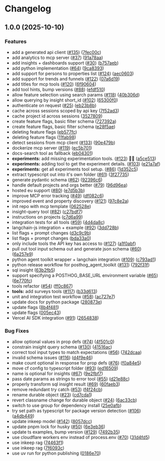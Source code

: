 # Changelog

## 1.0.0 (2025-10-10)


### Features

* add a generated api client ([#135](https://github.com/PostHog/mcp/issues/135)) ([7fec00c](https://github.com/PostHog/mcp/commit/7fec00c20e2907efc8189671d142a931914ecb8a))
* add analytics to mcp server ([#37](https://github.com/PostHog/mcp/issues/37)) ([91a78aa](https://github.com/PostHog/mcp/commit/91a78aadea41a6fdb5e880d64bc6980965424071))
* add insights + dashboards support ([#30](https://github.com/PostHog/mcp/issues/30)) ([b757aeb](https://github.com/PostHog/mcp/commit/b757aeb5192326c6e23df358a88cb614374c04fb))
* add python implementation ([#64](https://github.com/PostHog/mcp/issues/64)) ([9ca8393](https://github.com/PostHog/mcp/commit/9ca839309a6ee3d81391c562df78830eb3ca0b71))
* add support for persons to properties list ([#124](https://github.com/PostHog/mcp/issues/124)) ([aec0603](https://github.com/PostHog/mcp/commit/aec0603f271ecc001b70ecd592fb1709c4c28fe5))
* add support for trends and funnels ([#122](https://github.com/PostHog/mcp/issues/122)) ([07a6d19](https://github.com/PostHog/mcp/commit/07a6d192851754cd59c78490cf30f2cbd92448ee))
* add titles for mcp tools ([#120](https://github.com/PostHog/mcp/issues/120)) ([6f90604](https://github.com/PostHog/mcp/commit/6f906049333fccff712238594bd3eb8219838b22))
* add tool hints, bump versions ([#88](https://github.com/PostHog/mcp/issues/88)) ([efdf510](https://github.com/PostHog/mcp/commit/efdf51028e73deb457d31125e72fed4a1b946dc5))
* allow feature selection using search params ([#118](https://github.com/PostHog/mcp/issues/118)) ([40b306d](https://github.com/PostHog/mcp/commit/40b306df245f9e5205fb07aac3144889d35c0022))
* allow querying by insight short_id ([#102](https://github.com/PostHog/mcp/issues/102)) ([65300f0](https://github.com/PostHog/mcp/commit/65300f02ade4db6cd1cd5264c3d01d4499dfa0aa))
* authenticate on request ([#25](https://github.com/PostHog/mcp/issues/25)) ([eb23b8b](https://github.com/PostHog/mcp/commit/eb23b8b12bd762a9aff09af2b051b67e165f0b93))
* cache across sessions scoped by api key ([7f52ad3](https://github.com/PostHog/mcp/commit/7f52ad3b9b28a2e1afe09821dd388bdd8a5b4cce))
* cache project id across sessions ([3527809](https://github.com/PostHog/mcp/commit/352780940e537bc4684ddefe2471e6e266869169))
* create feature flags, basic filter schema ([727392a](https://github.com/PostHog/mcp/commit/727392a7714091822b5581cfc5a60085e74302aa))
* create feature flags, basic filter schema ([e28f5ae](https://github.com/PostHog/mcp/commit/e28f5ae6eaaee8318feba530fd44afeaa2d05b85))
* deleting feature flags ([eb577fc](https://github.com/PostHog/mcp/commit/eb577fc0d45a469cb6f30ded3eb8e920ece09a9b))
* deleting feature flags ([11fab98](https://github.com/PostHog/mcp/commit/11fab9826e5450b94cee173aaefcd55186c31ca6))
* detect sessions from mcp client ([#133](https://github.com/PostHog/mcp/issues/133)) ([90e479b](https://github.com/PostHog/mcp/commit/90e479be8d564d9985fbca28970bca4e31a3aa1c))
* dockerize mcp server ([#119](https://github.com/PostHog/mcp/issues/119)) ([ec5b701](https://github.com/PostHog/mcp/commit/ec5b701d0e96b4e34b244679e8916f66465f0d61))
* docs-search tool as fallback ([eb04301](https://github.com/PostHog/mcp/commit/eb043018fb51146cbae45d9bc700f95b0f2aae35))
* **experiments:** add missing experimentation tools. ([#123](https://github.com/PostHog/mcp/issues/123)) 🚀🌝 ([a5ce513](https://github.com/PostHog/mcp/commit/a5ce5136178ab629ca58666cfb6ac63f6b795a10))
* **experiments:** adding tool to get the experiment details. ([#103](https://github.com/PostHog/mcp/issues/103)) ([e21a7af](https://github.com/PostHog/mcp/commit/e21a7af666ecca2bd385bb9fe3f8b733f7501924))
* **experiments:** get all experiments tool setup. ([#86](https://github.com/PostHog/mcp/issues/86)) ([1d352c5](https://github.com/PostHog/mcp/commit/1d352c599da48c69ec00428178c1ab872c4386e8))
* extract typescript out into it's own folder ([#61](https://github.com/PostHog/mcp/issues/61)) ([3f27735](https://github.com/PostHog/mcp/commit/3f27735c0275454637fbc947cc14143843ad39b3))
* generate pydantic schema ([#62](https://github.com/PostHog/mcp/issues/62)) ([92396c6](https://github.com/PostHog/mcp/commit/92396c6b39ab1a63a090c6185d8ca092714712f6))
* handle default projects and orgs better ([#79](https://github.com/PostHog/mcp/issues/79)) ([96d96ea](https://github.com/PostHog/mcp/commit/96d96eaf187623abf7ca8f695d45b798009ad469))
* hosted eu support ([#80](https://github.com/PostHog/mcp/issues/80)) ([e7d5b3b](https://github.com/PostHog/mcp/commit/e7d5b3bb2aab4c4dbab733236fa5daad12faf061))
* improve MCP error tracking ([#49](https://github.com/PostHog/mcp/issues/49)) ([df082c6](https://github.com/PostHog/mcp/commit/df082c66d1e22675123d9c611e19f7f5fa9b5675))
* improved event and property discovery ([#121](https://github.com/PostHog/mcp/issues/121)) ([97c8e2a](https://github.com/PostHog/mcp/commit/97c8e2ab06a0f290cb3abd4f4ae66a53a508b2e3))
* init repo with mcp template ([062528e](https://github.com/PostHog/mcp/commit/062528e34d12f3e55c0d398af6fa3bf29977fddb))
* insight-query tool ([#82](https://github.com/PostHog/mcp/issues/82)) ([c27bdf7](https://github.com/PostHog/mcp/commit/c27bdf784f65f7f63f7abb1d2444005c8fd3e895))
* instructions on projects ([c7d6a99](https://github.com/PostHog/mcp/commit/c7d6a998e91233cff2b32ebdef9c1e7c38864682))
* integration tests for all tools ([#59](https://github.com/PostHog/mcp/issues/59)) ([4d4da8c](https://github.com/PostHog/mcp/commit/4d4da8c1bc541de1cda2c4d0abd4735efe386adc))
* langchain-js integration + example ([#92](https://github.com/PostHog/mcp/issues/92)) ([3dd728b](https://github.com/PostHog/mcp/commit/3dd728b4510bb6a1043ca64ab8158cc35bcdb7d3))
* list flags + prompt changes ([d3c9c9b](https://github.com/PostHog/mcp/commit/d3c9c9b8b432a8f9374cb48fea9c076d2d7e4d67))
* list flags + prompt changes ([bda33a0](https://github.com/PostHog/mcp/commit/bda33a025b26e452c969a04bb736034cc5c70935))
* only include tools the API key has access to ([#127](https://github.com/PostHog/mcp/issues/127)) ([a1f0abf](https://github.com/PostHog/mcp/commit/a1f0abf692364daf5544f87245967f36b00f2b0d))
* pull out tool input schema out and generate json schema ([#60](https://github.com/PostHog/mcp/issues/60)) ([6a257e9](https://github.com/PostHog/mcp/commit/6a257e90fd87b40202a69ecdcc79b399e9610a36))
* python agent toolkit wrapper + langchain integration ([#109](https://github.com/PostHog/mcp/issues/109)) ([c793ad1](https://github.com/PostHog/mcp/commit/c793ad1c73b2a16a05cf0b5d4bed184cdfe46d37))
* python release workflow for posthog_agent_toolkit ([#131](https://github.com/PostHog/mcp/issues/131)) ([792f31f](https://github.com/PostHog/mcp/commit/792f31f769ac91f38ad3eb76ecea13795709ec05))
* sql insight ([63b2fb5](https://github.com/PostHog/mcp/commit/63b2fb5b04fd03c638f34b9e0aaf532c94ee4bf0))
* support specifying a POSTHOG_BASE_URL environment variable ([#65](https://github.com/PostHog/mcp/issues/65)) ([6e770fc](https://github.com/PostHog/mcp/commit/6e770fc20d598f375ccdeb0b389ee642850229b9))
* tools refactor ([#54](https://github.com/PostHog/mcp/issues/54)) ([ff0c867](https://github.com/PostHog/mcp/commit/ff0c86763ce09fdb6c35885b03f1bbeac4d72a55))
* **tools:** add surveys tools ([#117](https://github.com/PostHog/mcp/issues/117)) ([b33d613](https://github.com/PostHog/mcp/commit/b33d613a2ed289ca541b08a491d84dc4801f0185))
* unit and integration test workflow ([#58](https://github.com/PostHog/mcp/issues/58)) ([ac727e7](https://github.com/PostHog/mcp/commit/ac727e75bbdfee86b9d9b3a6a254e7deae39edbd))
* update docs for python package ([280873e](https://github.com/PostHog/mcp/commit/280873ea1793b1aa9c8aa237f779693a4e40140c))
* update flags ([8b4f481](https://github.com/PostHog/mcp/commit/8b4f4810e90c93d12170e8bbd500101b17267e21))
* update flags ([005ec43](https://github.com/PostHog/mcp/commit/005ec433409d51fda7253db1863a41bd5a348f15))
* Vercel AI SDK integration ([#91](https://github.com/PostHog/mcp/issues/91)) ([2654838](https://github.com/PostHog/mcp/commit/2654838bfd395dd0ec8f4b60c8c62993b38f1de8))


### Bug Fixes

* allow optional values in prop defs ([#74](https://github.com/PostHog/mcp/issues/74)) ([4f501c0](https://github.com/PostHog/mcp/commit/4f501c057ddf22b36a0cb18cf6b335101ab17920))
* constrain insight query schema ([#130](https://github.com/PostHog/mcp/issues/130)) ([41516ac](https://github.com/PostHog/mcp/commit/41516ac521fe473a1dfd6bbcd04e1383d08b4bae))
* correct tool input types to match expectations ([#56](https://github.com/PostHog/mcp/issues/56)) ([742dcaa](https://github.com/PostHog/mcp/commit/742dcaaaa23d956852375a246053795a0ced93d3))
* invalid schema issues ([#116](https://github.com/PostHog/mcp/issues/116)) ([d4f9e46](https://github.com/PostHog/mcp/commit/d4f9e46e226961231e0c12886616ea81a031e3fe))
* make count optional in response for prop defs ([#76](https://github.com/PostHog/mcp/issues/76)) ([f0a84e5](https://github.com/PostHog/mcp/commit/f0a84e5d128e5ca6c443af1ae813f6697ffa62d9))
* move cf config to typescript folder ([#93](https://github.com/PostHog/mcp/issues/93)) ([ed16509](https://github.com/PostHog/mcp/commit/ed16509a301bd753896ec125502d7729d11d692f))
* name is optional for insights ([#67](https://github.com/PostHog/mcp/issues/67)) ([9e2fbf7](https://github.com/PostHog/mcp/commit/9e2fbf7bef420916fc7ea4b752ec4cf7a6465b4e))
* pass date params as strings to error tool ([#55](https://github.com/PostHog/mcp/issues/55)) ([d21e88c](https://github.com/PostHog/mcp/commit/d21e88c47e821b9f1387281f245ec97099f816e8))
* properly transform sql insight result ([#69](https://github.com/PostHog/mcp/issues/69)) ([60faeb3](https://github.com/PostHog/mcp/commit/60faeb3837c034b78a722abf3f6212699d854152))
* remove redundant try catch ([#53](https://github.com/PostHog/mcp/issues/53)) ([f4f24cb](https://github.com/PostHog/mcp/commit/f4f24cb41caf772742d70bda2c092929180932d2))
* rename durable object ([#23](https://github.com/PostHog/mcp/issues/23)) ([cd7cda1](https://github.com/PostHog/mcp/commit/cd7cda10fadfa2a567872c71f793eac03dde6363))
* revert classname change for durable object ([#24](https://github.com/PostHog/mcp/issues/24)) ([6ac33cb](https://github.com/PostHog/mcp/commit/6ac33cbeeb5802a090c4bdd082d918f4936cdd33))
* switch to use group for dependency install ([25e0afb](https://github.com/PostHog/mcp/commit/25e0afbf9d875eb58a89f641e00ce66fc1f2e488))
* try set path as typescript for package version detection ([#106](https://github.com/PostHog/mcp/issues/106)) ([a4db449](https://github.com/PostHog/mcp/commit/a4db4490a02f8897fcce9968aa14f4bd99dc04bb))
* update inkeep model ([#142](https://github.com/PostHog/mcp/issues/142)) ([8057dcc](https://github.com/PostHog/mcp/commit/8057dcc32e88a1407bb1faf86b454a34b06fa6d0))
* update pnpm lock for husky ([#50](https://github.com/PostHog/mcp/issues/50)) ([6e3eb36](https://github.com/PostHog/mcp/commit/6e3eb362cfc63a3030e99b1121574192aead1d3e))
* update ts examples, bump version ([#129](https://github.com/PostHog/mcp/issues/129)) ([7492b35](https://github.com/PostHog/mcp/commit/7492b3571ba9bf366f89db9890ef03bceafa7390))
* use cloudflare workers env instead of process.env ([#70](https://github.com/PostHog/mcp/issues/70)) ([31d4fd5](https://github.com/PostHog/mcp/commit/31d4fd5cc1b5e375a9bd56cd5b530b7290b5a02a))
* use inkeep rag ([74463f1](https://github.com/PostHog/mcp/commit/74463f1f20af82c8bdc990849007cb9a0eb7a019))
* use inkeep rag ([7f6093c](https://github.com/PostHog/mcp/commit/7f6093c15fca59e7e08a0f1ab6d869dc67809445))
* use uv run for python publishing ([0186e70](https://github.com/PostHog/mcp/commit/0186e70c94520cd1e88d7424284670016d11ceff))
